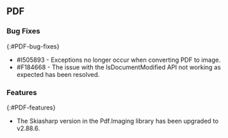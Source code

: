 ## PDF

### Bug Fixes 
{:#PDF-bug-fixes} 

* \#I505893 - Exceptions no longer occur when converting PDF to image.
* \#F184668 - The issue with the IsDocumentModified API not working as expected has been resolved. 

### Features 
{:#PDF-features}

* The Skiasharp version in the Pdf.Imaging library has been upgraded to v2.88.6.
